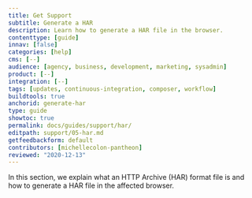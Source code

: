 ```yaml
---
title: Get Support
subtitle: Generate a HAR
description: Learn how to generate a HAR file in the browser.
contenttype: [guide]
innav: [false]
categories: [help]
cms: [--]
audience: [agency, business, development, marketing, sysadmin]
product: [--]
integration: [--]
tags: [updates, continuous-integration, composer, workflow]
buildtools: true
anchorid: generate-har
type: guide
showtoc: true
permalink: docs/guides/support/har/
editpath: support/05-har.md
getfeedbackform: default
contributors: [michellecolon-pantheon]
reviewed: "2020-12-13"
---
```


In this section, we explain what an HTTP Archive (HAR) format file is and how to generate a HAR file in the affected browser.

<Partial file="generate-har-file.md" />
